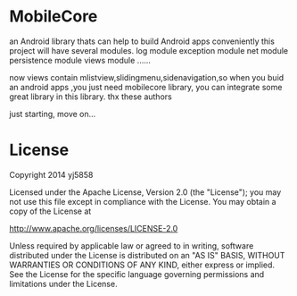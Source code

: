 MobileCore
==========

an Android library thats can help to build Android apps conveniently
this project will have several modules.
log module
exception module
net module
persistence module
views module
......




now views contain mlistview,slidingmenu,sidenavigation,so when you buid an android apps ,you just need mobilecore library,
you can integrate some great library in this library.
thx these authors  






just starting, move on...










License
==========

Copyright 2014 yj5858

Licensed under the Apache License, Version 2.0 (the "License");
you may not use this file except in compliance with the License.
You may obtain a copy of the License at

   http://www.apache.org/licenses/LICENSE-2.0

Unless required by applicable law or agreed to in writing, software
distributed under the License is distributed on an "AS IS" BASIS,
WITHOUT WARRANTIES OR CONDITIONS OF ANY KIND, either express or implied.
See the License for the specific language governing permissions and
limitations under the License.
